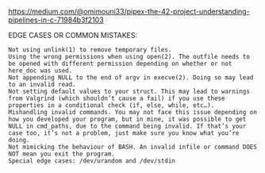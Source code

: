 https://medium.com/@omimouni33/pipex-the-42-project-understanding-pipelines-in-c-71984b3f2103

EDGE CASES OR COMMON MISTAKES:

    Not using unlink(1) to remove temporary files.
    Using the wrong permissions when using open(2). The outfile needs to be opened with different permission depending on whether or not here_doc was used.
    Not appending NULL to the end of argv in execve(2). Doing so may lead to an invalid read.
    Not setting default values to your struct. This may lead to warnings from Valgrind (which shouldn’t cause a fail) if you use these properties in a conditional check (if, else, while, etc…).
    Mishandling invalid commands. You may not face this issue depending on how you developed your program, but in mine, it was possible to get NULL in cmd_paths, due to the command being invalid. If that’s your case too, it’s not a problem, just make sure you know what you’re doing.
    Not mimicking the behaviour of BASH. An invalid infile or command DOES NOT mean you exit the program.
    Special edge cases: /dev/urandom and /dev/stdin
